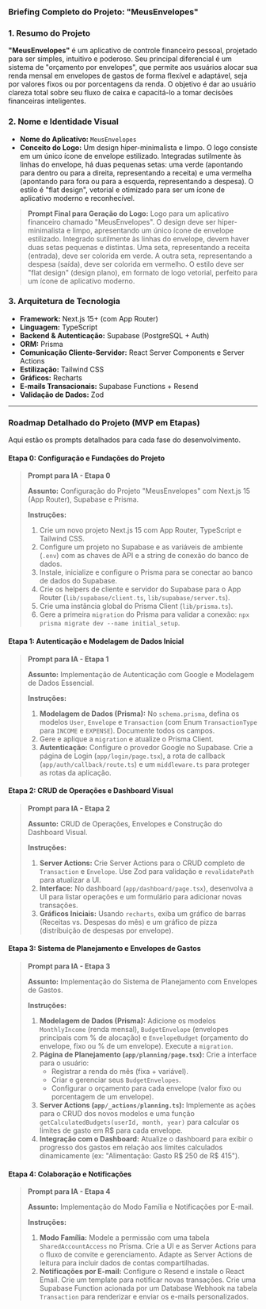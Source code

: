 ### **Briefing Completo do Projeto: "MeusEnvelopes"**

### **1. Resumo do Projeto**

**"MeusEnvelopes"** é um aplicativo de controle financeiro pessoal, projetado para ser simples, intuitivo e poderoso. Seu principal diferencial é um sistema de "orçamento por envelopes", que permite aos usuários alocar sua renda mensal em envelopes de gastos de forma flexível e adaptável, seja por valores fixos ou por porcentagens da renda. O objetivo é dar ao usuário clareza total sobre seu fluxo de caixa e capacitá-lo a tomar decisões financeiras inteligentes.

### **2. Nome e Identidade Visual**

- **Nome do Aplicativo:** `MeusEnvelopes`
- **Conceito do Logo:** Um design hiper-minimalista e limpo. O logo consiste em um único ícone de envelope estilizado. Integradas sutilmente às linhas do envelope, há duas pequenas setas: uma verde (apontando para dentro ou para a direita, representando a receita) e uma vermelha (apontando para fora ou para a esquerda, representando a despesa). O estilo é "flat design", vetorial e otimizado para ser um ícone de aplicativo moderno e reconhecível.

> **Prompt Final para Geração do Logo:**
> Logo para um aplicativo financeiro chamado "MeusEnvelopes". O design deve ser hiper-minimalista e limpo, apresentando um único ícone de envelope estilizado. Integrado sutilmente às linhas do envelope, devem haver duas setas pequenas e distintas. Uma seta, representando a receita (entrada), deve ser colorida em verde. A outra seta, representando a despesa (saída), deve ser colorida em vermelho. O estilo deve ser "flat design" (design plano), em formato de logo vetorial, perfeito para um ícone de aplicativo moderno.

### **3. Arquitetura de Tecnologia**

- **Framework:** Next.js 15+ (com App Router)
- **Linguagem:** TypeScript
- **Backend & Autenticação:** Supabase (PostgreSQL + Auth)
- **ORM:** Prisma
- **Comunicação Cliente-Servidor:** React Server Components e Server Actions
- **Estilização:** Tailwind CSS
- **Gráficos:** Recharts
- **E-mails Transacionais:** Supabase Functions + Resend
- **Validação de Dados:** Zod

---

### **Roadmap Detalhado do Projeto (MVP em Etapas)**

Aqui estão os prompts detalhados para cada fase do desenvolvimento.

#### **Etapa 0: Configuração e Fundações do Projeto**

> **Prompt para IA - Etapa 0**
>
> **Assunto:** Configuração do Projeto "MeusEnvelopes" com Next.js 15 (App Router), Supabase e Prisma.
>
> **Instruções:**
>
> 1. Crie um novo projeto Next.js 15 com App Router, TypeScript e Tailwind CSS.
> 2. Configure um projeto no Supabase e as variáveis de ambiente (`.env`) com as chaves de API e a string de conexão do banco de dados.
> 3. Instale, inicialize e configure o Prisma para se conectar ao banco de dados do Supabase.
> 4. Crie os helpers de cliente e servidor do Supabase para o App Router (`lib/supabase/client.ts`, `lib/supabase/server.ts`).
> 5. Crie uma instância global do Prisma Client (`lib/prisma.ts`).
> 6. Gere a primeira `migration` do Prisma para validar a conexão: `npx prisma migrate dev --name initial_setup`.

#### **Etapa 1: Autenticação e Modelagem de Dados Inicial**

> **Prompt para IA - Etapa 1**
>
> **Assunto:** Implementação de Autenticação com Google e Modelagem de Dados Essencial.
>
> **Instruções:**
>
> 1.  **Modelagem de Dados (Prisma):** No `schema.prisma`, defina os modelos `User`, `Envelope` e `Transaction` (com Enum `TransactionType` para `INCOME` e `EXPENSE`). Documente todos os campos.
> 2.  Gere e aplique a `migration` e atualize o Prisma Client.
> 3.  **Autenticação:** Configure o provedor Google no Supabase. Crie a página de Login (`app/login/page.tsx`), a rota de callback (`app/auth/callback/route.ts`) e um `middleware.ts` para proteger as rotas da aplicação.

#### **Etapa 2: CRUD de Operações e Dashboard Visual**

> **Prompt para IA - Etapa 2**
>
> **Assunto:** CRUD de Operações, Envelopes e Construção do Dashboard Visual.
>
> **Instruções:**
>
> 1.  **Server Actions:** Crie Server Actions para o CRUD completo de `Transaction` e `Envelope`. Use Zod para validação e `revalidatePath` para atualizar a UI.
> 2.  **Interface:** No dashboard (`app/dashboard/page.tsx`), desenvolva a UI para listar operações e um formulário para adicionar novas transações.
> 3.  **Gráficos Iniciais:** Usando `recharts`, exiba um gráfico de barras (Receitas vs. Despesas do mês) e um gráfico de pizza (distribuição de despesas por envelope).

#### **Etapa 3: Sistema de Planejamento e Envelopes de Gastos**

> **Prompt para IA - Etapa 3**
>
> **Assunto:** Implementação do Sistema de Planejamento com Envelopes de Gastos.
>
> **Instruções:**
>
> 1.  **Modelagem de Dados (Prisma):** Adicione os modelos `MonthlyIncome` (renda mensal), `BudgetEnvelope` (envelopes principais com % de alocação) e `EnvelopeBudget` (orçamento do envelope, fixo ou % de um envelope). Execute a `migration`.
> 2.  **Página de Planejamento (`app/planning/page.tsx`):** Crie a interface para o usuário:
>     - Registrar a renda do mês (fixa + variável).
>     - Criar e gerenciar seus `BudgetEnvelopes`.
>     - Configurar o orçamento para cada envelope (valor fixo ou porcentagem de um envelope).
> 3.  **Server Actions (`app/_actions/planning.ts`):** Implemente as ações para o CRUD dos novos modelos e uma função `getCalculatedBudgets(userId, month, year)` para calcular os limites de gasto em R$ para cada envelope.
> 4.  **Integração com o Dashboard:** Atualize o dashboard para exibir o progresso dos gastos em relação aos limites calculados dinamicamente (ex: "Alimentação: Gasto R$ 250 de R$ 415").

#### **Etapa 4: Colaboração e Notificações**

> **Prompt para IA - Etapa 4**
>
> **Assunto:** Implementação do Modo Família e Notificações por E-mail.
>
> **Instruções:**
>
> 1.  **Modo Família:** Modele a permissão com uma tabela `SharedAccountAccess` no Prisma. Crie a UI e as Server Actions para o fluxo de convite e gerenciamento. Adapte as Server Actions de leitura para incluir dados de contas compartilhadas.
> 2.  **Notificações por E-mail:** Configure o Resend e instale o React Email. Crie um template para notificar novas transações. Crie uma Supabase Function acionada por um Database Webhook na tabela `Transaction` para renderizar e enviar os e-mails personalizados.
